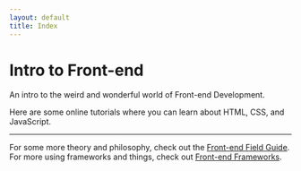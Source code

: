 ```yaml
---
layout: default
title: Index
---
```


# Intro to Front-end

An intro to the weird and wonderful world of Front-end Development.

Here are some online tutorials where you can learn about HTML, CSS, and JavaScript.

---

For some more theory and philosophy, check out the [Front-end Field Guide](http://fefg.projectcodex.co). For more using frameworks and things, check out [Front-end Frameworks](http://fef.projectcodex.co/).
